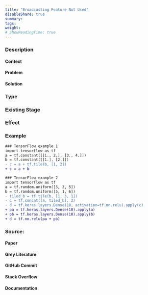 ```yaml
---
title: "Broadcasting Feature Not Used"
disableShare: true
summary:
tags: 
weight: 
# ShowReadingTime: true	
---
```


### Description

#### Context

#### Problem

#### Solution


### Type


### Existing Stage


### Effect


### Example

```diff
### TensorFlow example 1
import tensorflow as tf
a = tf.constant([[1., 2.], [3., 4.]])
b = tf.constant([[1.], [2.]])
- c = a + tf.tile(b, [1, 2])
+ c = a + b

### TensorFlow example 2
import tensorflow as tf
a = tf.random.uniform([5, 3, 5])
b = tf.random.uniform([5, 1, 6])
- tiled_b = tf.tile(b, [1, 3, 1])
- c = tf.concat([a, tiled_b], 2)
- d = tf.keras.layers.Dense(10, activation=tf.nn.relu).apply(c)
+ pa = tf.keras.layers.Dense(10).apply(a)
+ pb = tf.keras.layers.Dense(10).apply(b)
+ d = tf.nn.relu(pa + pb)
```

### Source:

#### Paper 

#### Grey Literature

#### GitHub Commit

#### Stack Overflow

#### Documentation

